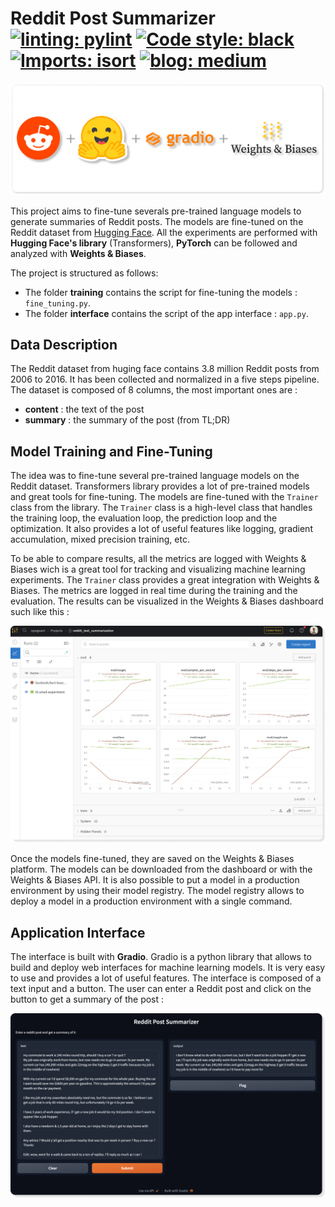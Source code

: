 # Reddit Post Summarizer [![linting: pylint](https://img.shields.io/badge/linting-pylint-yellowgreen)](https://github.com/PyCQA/pylint) [![Code style: black](https://img.shields.io/badge/code%20style-black-000000.svg)](https://github.com/psf/black) [![Imports: isort](https://img.shields.io/badge/%20imports-isort-%231674b1?style=flat)](https://pycqa.github.io/isort/) [![blog: medium](https://img.shields.io/badge/blog-medium-lightgrey)](#)

<p align="center">
  <img src="static/card.png" alt="Card" width="738">
</p>

This project aims to fine-tune severals pre-trained language models to generate summaries of Reddit posts. The models are fine-tuned on the Reddit dataset from [Hugging Face](https://huggingface.co/datasets/reddit). All the experiments are performed with **Hugging Face's library** (Transformers), **PyTorch** can be followed and analyzed with **Weights & Biases**.

 The project is structured as follows:

 - The folder **training** contains the script for fine-tuning the models : `fine_tuning.py`.
 - The folder **interface** contains the script of the app interface : `app.py`.

## Data Description

The Reddit dataset from huging face contains 3.8 million Reddit posts from 2006 to 2016. It has been collected and normalized in a five steps pipeline. The dataset is composed of 8 columns, the most important ones are : 

- **content** : the text of the post
- **summary** : the summary of the post (from TL;DR)

## Model Training and Fine-Tuning

The idea was to fine-tune several pre-trained language models on the Reddit dataset. Transformers library provides a lot of pre-trained models and great tools for fine-tuning. The models are fine-tuned with the `Trainer` class from the library. The `Trainer` class is a high-level class that handles the training loop, the evaluation loop, the prediction loop and the optimization. It also provides a lot of useful features like logging, gradient accumulation, mixed precision training, etc.

To be able to compare results, all the metrics are logged with Weights & Biases wich is a great tool for tracking and visualizing machine learning experiments. The `Trainer` class provides a great integration with Weights & Biases. The metrics are logged in real time during the training and the evaluation. The results can be visualized in the Weights & Biases dashboard such like this :

<p align="center">
  <img src="static/metrics.png" alt="Metrics">
</p>

Once the models fine-tuned, they are saved on the Weights & Biases platform. The models can be downloaded from the dashboard or with the Weights & Biases API. It is also possible to put a model in a production environment by using their model registry. The model registry allows to deploy a model in a production environment with a single command.

## Application Interface 

The interface is built with **Gradio**. Gradio is a python library that allows to build and deploy web interfaces for machine learning models. It is very easy to use and provides a lot of useful features. The interface is composed of a text input and a button. The user can enter a Reddit post and click on the button to get a summary of the post :

<p align="center">
  <img src="static/app.png" alt="Application" width="738">
</p>
